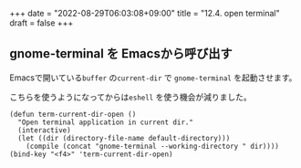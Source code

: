 +++
date = "2022-08-29T06:03:08+09:00"
title = "12.4. open terminal"
draft = false
+++
## gnome-terminal を Emacsから呼び出す
Emacsで開いている`buffer` の`current-dir` で `gnome-terminal` を起動させます。

こちらを使うようになってからは`eshell` を使う機会が減りました。

```elisp
(defun term-current-dir-open ()
  "Open terminal application in current dir."
  (interactive)
  (let ((dir (directory-file-name default-directory)))
    (compile (concat "gnome-terminal --working-directory " dir))))
(bind-key "<f4>" 'term-current-dir-open)
```
